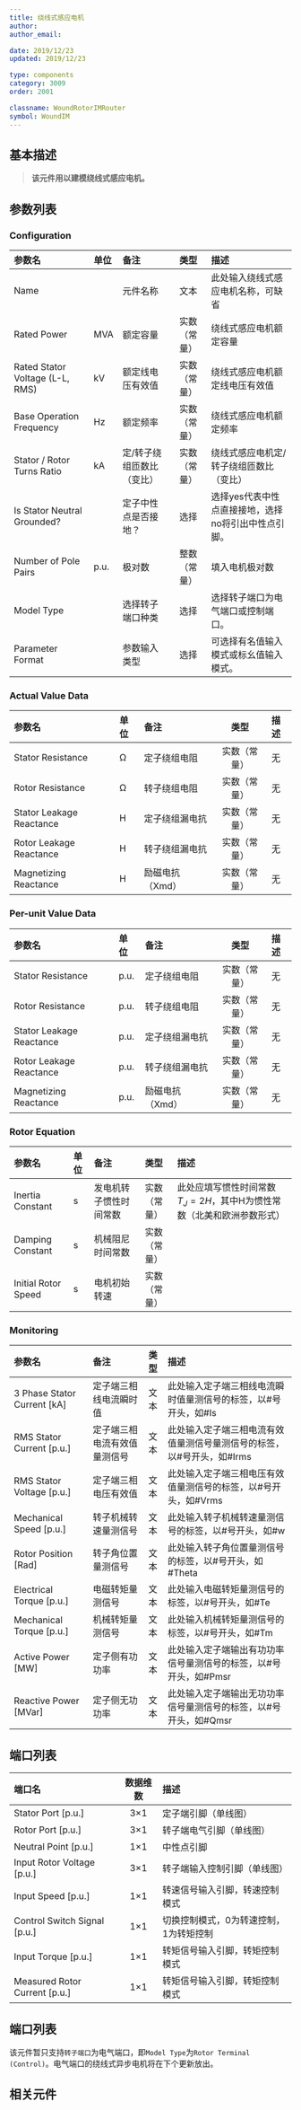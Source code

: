 ```yaml
---
title: 绕线式感应电机
author: 
author_email:

date: 2019/12/23
updated: 2019/12/23

type: components
category: 3009
order: 2001

classname: WoundRotorIMRouter
symbol: WoundIM
---
```

## 基本描述


> **该元件用以建模绕线式感应电机。**

## 参数列表
### Configuration
| 参数名 | 单位 | 备注 | 类型 | 描述 |
| :--- | :--- | :--- | :--: | :--- |
| Name |  | 元件名称 | 文本 | 此处输入绕线式感应电机名称，可缺省 |
| Rated Power | MVA | 额定容量 | 实数（常量） | 绕线式感应电机额定容量 |
| Rated Stator Voltage (L-L, RMS) | kV | 额定线电压有效值 | 实数（常量） | 绕线式感应电机额定线电压有效值 |
| Base Operation Frequency | Hz | 额定频率 | 实数（常量） | 绕线式感应电机额定频率 |
| Stator / Rotor Turns Ratio | kA | 定/转子绕组匝数比（变比） | 实数（常量） | 绕线式感应电机定/转子绕组匝数比（变比） |
| Is Stator Neutral Grounded? |  | 定子中性点是否接地？ | 选择 | 选择yes代表中性点直接接地，选择no将引出中性点引脚。 |
| Number of Pole Pairs | p.u. | 极对数 | 整数（常量） | 填入电机极对数 |
| Model Type |  | 选择转子端口种类 | 选择 | 选择转子端口为电气端口或控制端口。 |
| Parameter Format |  | 参数输入类型 | 选择 | 可选择有名值输入模式或标幺值输入模式。 |

### Actual Value Data
| 参数名 | 单位 | 备注 | 类型 | 描述 |
| :--- | :--- | :--- | :--: | :--- |
| Stator Resistance | Ω | 定子绕组电阻 | 实数（常量） | 无 |
| Rotor Resistance | Ω | 转子绕组电阻 | 实数（常量） | 无 |
| Stator Leakage Reactance | H | 定子绕组漏电抗 | 实数（常量） | 无 |
| Rotor Leakage Reactance | H | 转子绕组漏电抗 | 实数（常量） | 无 |
| Magnetizing Reactance | H | 励磁电抗（Xmd） | 实数（常量） | 无 |

### Per-unit Value Data
| 参数名 | 单位 | 备注 | 类型 | 描述 |
| :--- | :--- | :--- | :--: | :--- |
| Stator Resistance | p.u. | 定子绕组电阻 | 实数（常量） | 无 |
| Rotor Resistance | p.u. | 转子绕组电阻 | 实数（常量） | 无 |
| Stator Leakage Reactance | p.u. | 定子绕组漏电抗 | 实数（常量） | 无 |
| Rotor Leakage Reactance | p.u. | 转子绕组漏电抗 | 实数（常量） | 无 |
| Magnetizing Reactance | p.u. | 励磁电抗（Xmd） | 实数（常量） | 无 |

### Rotor Equation
| 参数名 | 单位 | 备注 | 类型 | 描述 |
| :--- | :--- | :--- | :--: | :--- |
| Inertia Constant | s | 发电机转子惯性时间常数 | 实数（常量） | 此处应填写惯性时间常数$T_J=2H$，其中H为惯性常数（北美和欧洲参数形式） |
| Damping Constant | s | 机械阻尼时间常数 | 实数（常量） |  |
| Initial Rotor Speed | s | 电机初始转速 | 实数（常量） |  |

### Monitoring
| 参数名 | 备注 | 类型 | 描述 |
| :--- | :--- | :--: | :--- |
| 3 Phase Stator Current \[kA\] | 定子端三相线电流瞬时值 | 文本 | 此处输入定子端三相线电流瞬时值量测信号的标签，以#号开头，如#Is |
| RMS Stator Current \[p.u.\] | 定子端三相电流有效值量测信号 | 文本 | 此处输入定子端三相电流有效值量测信号量测信号的标签，以#号开头，如#Irms |
| RMS Stator Voltage \[p.u.\] | 定子端三相电压有效值 | 文本 | 此处输入定子端三相电压有效值量测信号的标签，以#号开头，如#Vrms |
| Mechanical Speed \[p.u.\] | 转子机械转速量测信号 | 文本 | 此处输入转子机械转速量测信号的标签，以#号开头，如#w |
| Rotor Position \[Rad\] | 转子角位置量测信号 | 文本 | 此处输入转子角位置量测信号的标签，以#号开头，如#Theta |
| Electrical Torque \[p.u.\] | 电磁转矩量测信号 | 文本 | 此处输入电磁转矩量测信号的标签，以#号开头，如#Te |
| Mechanical Torque \[p.u.\] | 机械转矩量测信号 | 文本 | 此处输入机械转矩量测信号的标签，以#号开头，如#Tm |
| Active Power \[MW\] | 定子侧有功功率 | 文本 | 此处输入定子端输出有功功率信号量测信号的标签，以#号开头，如#Pmsr |
| Reactive Power \[MVar\] | 定子侧无功功率 | 文本 | 此处输入定子端输出无功功率信号量测信号的标签，以#号开头，如#Qmsr |


## 端口列表

| 端口名 | 数据维数 | 描述 |
| :--- | :--:  | :--- |
| Stator Port \[p.u.\] | 3×1 | 定子端引脚（单线图） |
| Rotor Port \[p.u.\] | 3×1 | 转子端电气引脚（单线图） |
| Neutral Point \[p.u.\] | 1×1 | 中性点引脚 |
| Input Rotor Voltage \[p.u.\] | 3×1 | 转子端输入控制引脚（单线图） |
| Input Speed \[p.u.\] | 1×1 | 转速信号输入引脚，转速控制模式 |
| Control Switch Signal \[p.u.\] | 1×1 | 切换控制模式，0为转速控制，1为转矩控制 |
| Input Torque \[p.u.\] | 1×1 | 转矩信号输入引脚，转矩控制模式 |
| Measured Rotor Current \[p.u.\] | 1×1 | 转矩信号输入引脚，转矩控制模式 |


## 端口列表
该元件暂只支持`转子端口`为电气端口，即`Model Type`为`Rotor Terminal (Control)`。电气端口的绕线式异步电机将在下个更新放出。

## 相关元件


